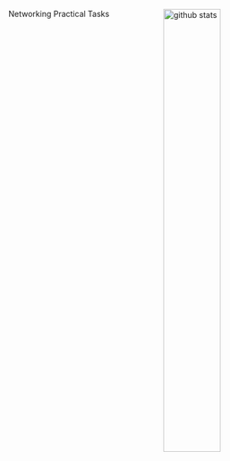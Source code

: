Networking Practical Tasks
<img src="https://github-readme-stats.vercel.app/api?username=HarrierPanels&show_icons=true&theme=gotham" alt="github stats" width="45%" align="right"/>

